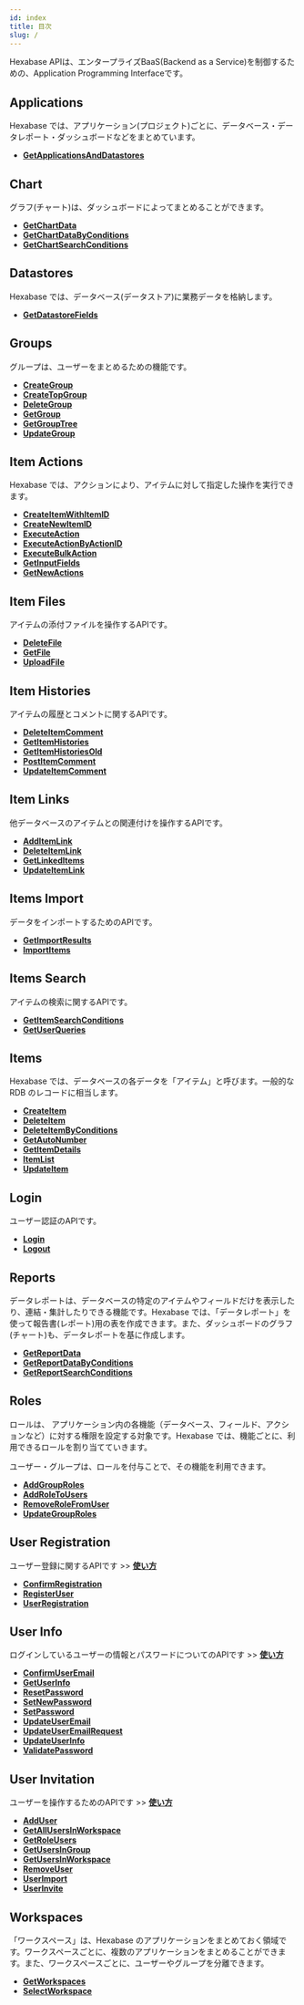 ```yaml
---
id: index
title: 目次
slug: /
---
```


Hexabase APIは、エンタープライズBaaS(Backend as a Service)を制御するための、Application Programming Interfaceです。

## Applications

Hexabase では、アプリケーション(プロジェクト)ごとに、データベース・データレポート・ダッシュボードなどをまとめています。

- [**GetApplicationsAndDatastores**](/docs/v1/Applications/GetApplicationsAndDatastores)


## Chart

グラフ(チャート)は、ダッシュボードによってまとめることができます。

- [**GetChartData**](/docs/v1/charts/GetChartData)
- [**GetChartDataByConditions**](/docs/v1/charts/GetChartDataByConditions)
- [**GetChartSearchConditions**](/docs/v1/charts/GetChartSearchConditions)

## Datastores

Hexabase では、データベース(データストア)に業務データを格納します。

- [**GetDatastoreFields**](/docs/v1/datastores/GetDatastoreFields)

## Groups

グループは、ユーザーをまとめるための機能です。

- [**CreateGroup**](/docs/v1/groups/CreateGroup)
- [**CreateTopGroup**](/docs/v1/groups/CreateTopGroup)
- [**DeleteGroup**](/docs/v1/groups/DeleteGroup)
- [**GetGroup**](/docs/v1/groups/GetGroup)
- [**GetGroupTree**](/docs/v1/groups/GetGroupTree)
- [**UpdateGroup**](/docs/v1/groups/UpdateGroup)

## Item Actions

Hexabase では、アクションにより、アイテムに対して指定した操作を実行できます。

- [**CreateItemWithItemID**](/docs/v1/item-actions/CreateItemWithItemID)
- [**CreateNewItemID**](/docs/v1/item-actions/CreateNewItemID)
- [**ExecuteAction**](/docs/v1/item-actions/ExecuteAction)
- [**ExecuteActionByActionID**](/docs/v1/item-actions/ExecuteActionByActionID)
- [**ExecuteBulkAction**](/docs/v1/item-actions/ExecuteBulkAction)
- [**GetInputFields**](/docs/v1/item-actions/GetInputFields)
- [**GetNewActions**](/docs/v1/item-actions/GetNewActions)

## Item Files

アイテムの添付ファイルを操作するAPIです。

- [**DeleteFile**](/docs/v1/item-files/DeleteFile)
- [**GetFile**](/docs/v1/item-files/GetFile)
- [**UploadFile**](/docs/v1/item-files/UploadFile)

## Item Histories

アイテムの履歴とコメントに関するAPIです。

- [**DeleteItemComment**](/docs/v1/item-histories/DeleteItemComment)
- [**GetItemHistories**](/docs/v1/item-histories/GetItemHistories)
- [**GetItemHistoriesOld**](/docs/v1/item-histories/GetItemHistoriesOld)
- [**PostItemComment**](/docs/v1/item-histories/PostItemComment)
- [**UpdateItemComment**](/docs/v1/item-histories/UpdateItemComment)


## Item Links

他データベースのアイテムとの関連付けを操作するAPIです。

- [**AddItemLink**](/docs/v1/item-links/AddItemLink)
- [**DeleteItemLink**](/docs/v1/item-links/DeleteItemLink)
- [**GetLinkedItems**](/docs/v1/item-links/GetLinkedItems)
- [**UpdateItemLink**](/docs/v1/item-links/UpdateItemLink)

## Items Import

データをインポートするためのAPIです。

- [**GetImportResults**](/docs/v1/items-import/GetImportResults)
- [**ImportItems**](/docs/v1/items-import/ImportItems)

## Items Search

アイテムの検索に関するAPIです。

- [**GetItemSearchConditions**](/docs/v1/items-search/GetItemSearchConditions)
- [**GetUserQueries**](/docs/v1/items-search/GetUserQueries)

## Items

Hexabase では、データベースの各データを「アイテム」と呼びます。一般的な RDB のレコードに相当します。

- [**CreateItem**](/docs/v1/items/CreateItem)
- [**DeleteItem**](/docs/v1/items/DeleteItem)
- [**DeleteItemByConditions**](/docs/v1/items/DeleteItemByConditions)
- [**GetAutoNumber**](/docs/v1/items/GetAutoNumber)
- [**GetItemDetails**](/docs/v1/items/GetItemDetails)
- [**ItemList**](/docs/v1/items/ItemList)
- [**UpdateItem**](/docs/v1/items/UpdateItem)

## Login

ユーザー認証のAPIです。

- [**Login**](/docs/v1/login/Login)
- [**Logout**](/docs/v1/login/Logout)

## Reports

データレポートは、データベースの特定のアイテムやフィールドだけを表示したり、連結・集計したりできる機能です。Hexabase では、「データレポート」を使って報告書(レポート)用の表を作成できます。また、ダッシュボードのグラフ(チャート)も、データレポートを基に作成します。

- [**GetReportData**](/docs/v1/reports/GetReportData)
- [**GetReportDataByConditions**](/docs/v1/reports/GetReportDataByConditions)
- [**GetReportSearchConditions**](/docs/v1/reports/GetReportSearchConditions)

## Roles

ロールは、 アプリケーション内の各機能（データベース、フィールド、アクションなど）に対する権限を設定する対象です。Hexabase では、機能ごとに、利用できるロールを割り当てていきます。

ユーザー・グループは、ロールを付与ことで、その機能を利用できます。

- [**AddGroupRoles**](/docs/v1/roles/AddGroupRoles)
- [**AddRoleToUsers**](/docs/v1/roles/AddRoleToUser)
- [**RemoveRoleFromUser**](/docs/v1/roles/RemoveRoleFromUser)
- [**UpdateGroupRoles**](/docs/v1/roles/UpdateGroupRoles)

## User Registration

ユーザー登録に関するAPIです >> [**使い方**](/docs/v1/user-registration/README)

- [**ConfirmRegistration**](/docs/v1/user-registration/ConfirmRegistration)
- [**RegisterUser**](/docs/v1/user-registration/RegisterUser)
- [**UserRegistration**](/docs/v1/user-registration/UserRegistration)

## User Info

ログインしているユーザーの情報とパスワードについてのAPIです >> [**使い方**](/docs/v1/userinfo/README)

- [**ConfirmUserEmail**](/docs/v1/userinfo/ConfirmUserEmail)
- [**GetUserInfo**](/docs/v1/userinfo/GetUserInfo)
- [**ResetPassword**](/docs/v1/userinfo/ResetPassword)
- [**SetNewPassword**](/docs/v1/userinfo/SetNewPassword)
- [**SetPassword**](/docs/v1/userinfo/SetPassword)
- [**UpdateUserEmail**](/docs/v1/userinfo/UpdateUserEmail)
- [**UpdateUserEmailRequest**](/docs/v1/userinfo/UpdateUserEmailRequest)
- [**UpdateUserInfo**](/docs/v1/userinfo/UpdateUserInfo)
- [**ValidatePassword**](/docs/v1/userinfo/ValidatePassword)

## User Invitation

ユーザーを操作するためのAPIです >> [**使い方**](/docs/v1/users-invitation/README)

- [**AddUser**](/docs/v1/users-invitation/AddUser)
- [**GetAllUsersInWorkspace**](/docs/v1/users-invitation/GetAllUsersInWorkspace)
- [**GetRoleUsers**](/docs/v1/users-invitation/GetRoleUsers)
- [**GetUsersInGroup**](/docs/v1/users-invitation/GetUsersInGroup)
- [**GetUsersInWorkspace**](/docs/v1/users-invitation/GetUsersInWorkspace)
- [**RemoveUser**](/docs/v1/users-invitation/RemoveUser)
- [**UserImport**](/docs/v1/users-invitation/UserImport)
- [**UserInvite**](/docs/v1/users-invitation/UserInvite)

## Workspaces

「ワークスペース」は、Hexabase のアプリケーションをまとめておく領域です。ワークスペースごとに、複数のアプリケーションをまとめることができます。また、ワークスペースごとに、ユーザーやグループを分離できます。

- [**GetWorkspaces**](/docs/v1/workspaces/GetWorkspaces)
- [**SelectWorkspace**](/docs/v1/workspaces/SelectWorkspace)